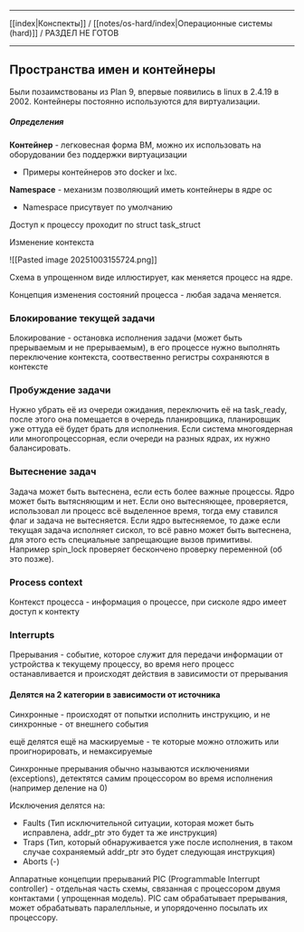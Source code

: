
---

[[index|Конспекты]] / [[notes/os-hard/index|Операционные системы (hard)]] / РАЗДЕЛ НЕ ГОТОВ

---

## Пространства имен и контейнеры
Были позаимствованы из Plan 9, впервые появились в linux в 2.4.19 в 2002. Контейнеры постоянно используются для виртуализации.

##### Определения
**Контейнер** - легковесная форма ВМ, можно их использовать на оборудовании без поддержки виртуацизации
- Примеры контейнеров это docker и lxc.

**Namespace** - механизм позволяющий иметь контейнеры в ядре ос
- Namespace присутвует по умолчанию

Доступ к процессу проходит по struct task_struct

Изменение контекста

![[Pasted image 20251003155724.png]]

Схема в упрощенном виде иллюстирует, как меняется процесс на ядре.

Концепция изменения состояний процесса - любая задача меняется.

### Блокирование текущей задачи
Блокирование - остановка исполнения задачи (может быть прерываемым и не прерываемым), в его процессе нужно выполнять переключение контекста, соотвественно регистры сохраняются в контексте

### Пробуждение задачи
Нужно убрать её из очереди ожидания, переключить её на task_ready, после этого она помещается в очередь планировщика, планировщик уже оттуда её будет брать для исполнения. Если система многоядерная или многопроцессорная, если очереди на разных ядрах, их нужно балансировать.

### Вытеснение задач
Задача может быть вытеснена, если есть более важные процессы. Ядро может быть вытясняющим и нет. Если оно вытесняющее, проверяется, использовал ли процесс всё выделенное время, тогда ему ставился флаг и задача не вытесняется. Если ядро вытесняемое, то даже если текущая задача исполняет сискол, то всё равно может быть вытеснена, для этого есть специальные запрещающие вызов примитивы. Например spin_lock проверяет бескончено проверку переменной (об это позже).

### Process context
Контекст процесса - информация о процессе, при сисколе ядро имеет доступ к контекту 

### Interrupts
Прерывания - событие, которое служит для передачи информации от устройства к текущему процессу, во время него процесс останавливается и происходят действия в зависимости от прерывания

#### Делятся на 2 категории в зависимости от источника 
Синхронные - происходят от попытки исполнить инструкцию, и не синхронные - от внешнего события

ещё делятся ещё на маскируемые - те которые можно отложить или проигнорировать, и немаксируемые

Синхронные прерывания обычно называются исключениями (exceptions), детектятся самим процессором во время исполнения (например деление на 0)

Исключения делятся на:
- Faults (Тип исключительной ситуации, которая может быть исправлена, addr_ptr это будет та же инструкция)
- Traps (Тип, который обнаруживается уже после исполнения, в таком случае сохраняемый addr_ptr это будет следующая инструкция)
- Aborts (-)

Аппаратные концепции прерываний
PIC (Programmable Interrupt controller) - отдельная часть схемы, связанная с процессором двумя контактами ( упрощенная модель). PIC сам обрабатывает прерывания, может обрабатывать паралелльные, и упорядоченно посылать их процессору. 
